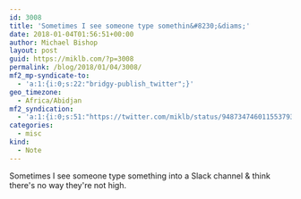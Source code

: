 ```yaml
---
id: 3008
title: 'Sometimes I see someone type somethin&#8230;&diams;'
date: 2018-01-04T01:56:51+00:00
author: Michael Bishop
layout: post
guid: https://miklb.com/?p=3008
permalink: /blog/2018/01/04/3008/
mf2_mp-syndicate-to:
  - 'a:1:{i:0;s:22:"bridgy-publish_twitter";}'
geo_timezone:
  - Africa/Abidjan
mf2_syndication:
  - 'a:1:{i:0;s:51:"https://twitter.com/miklb/status/948734746011553793";}'
categories:
  - misc
kind:
  - Note
---
```

Sometimes I see someone type something into a Slack channel & think there's no way they're not high.